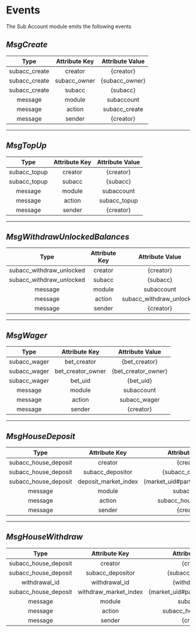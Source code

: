 # **Events**

The Sub Account module emits the following events

## *MsgCreate*

|  Type         |  Attribute Key|    Attribute Value    |
|:-------------:|:-------------:|:---------------------:|
| subacc_create | creator       |  {creator}            |
| subacc_create | subacc_owner  |  {subacc_owner}       |
| subacc_create | subacc        |  {subacc}             |
| message       | module        |  subaccount           |
| message       | action        |  subacc_create        |
| message       | sender        |  {creator}            |

---

## *MsgTopUp*

|  Type         |  Attribute Key|    Attribute Value    |
|:-------------:|:-------------:|:---------------------:|
| subacc_topup  | creator       |  {creator}            |
| subacc_topup  | subacc        |  {subacc}             |
| message       | module        |  subaccount           |
| message       | action        |  subacc_topup         |
| message       | sender        |  {creator}            |

---

## *MsgWithdrawUnlockedBalances*

|  Type                     |  Attribute Key|    Attribute Value        |
|:-------------------------:|:-------------:|:-------------------------:|
| subacc_withdraw_unlocked  | creator       |  {creator}                |
| subacc_withdraw_unlocked  | subacc        |  {subacc}                 |
| message                   | module        |  subaccount               |
| message                   | action        |  subacc_withdraw_unlocked |
| message                   | sender        |  {creator}                |

---

## *MsgWager*

|  Type         |  Attribute Key    |    Attribute Value    |
|:-------------:|:-----------------:|:---------------------:|
| subacc_wager  | bet_creator       |  {bet_creator}        |
| subacc_wager  | bet_creator_owner |  {bet_creator_owner}  |
| subacc_wager  | bet_uid           |  {bet_uid}            |
| message       | module            |  subaccount           |
| message       | action            |  subacc_wager         |
| message       | sender            |  {creator}            |

---

## *MsgHouseDeposit*

|  Type                 |  Attribute Key        |    Attribute Value                |
|:---------------------:|:---------------------:|:---------------------------------:|
| subacc_house_deposit  | creator               |  {creator}                        |
| subacc_house_deposit  | subacc_depositor      |  {subacc_depositor}               |
| subacc_house_deposit  | deposit_market_index  |  {market_uid#participation_index} |
| message               | module                |  subaccount                       |
| message               | action                |  subacc_house_deposit             |
| message               | sender                |  {creator}                        |

---

## *MsgHouseWithdraw*

|  Type                 |  Attribute Key        |    Attribute Value                |
|:---------------------:|:---------------------:|:---------------------------------:|
| subacc_house_deposit  | creator               |  {creator}                        |
| subacc_house_deposit  | subacc_depositor      |  {subacc_depositor}               |
| withdrawal_id         | withdrawal_id         |  {withdrawal_id}                  |
| subacc_house_deposit  | withdraw_market_index |  {market_uid#participation_index} |
| message               | module                |  subaccount                       |
| message               | action                |  subacc_house_deposit             |
| message               | sender                |  {creator}                        |
